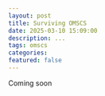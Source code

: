 ```yaml
---
layout: post
title: Surviving OMSCS
date: 2025-03-10 15:09:00
description: ...
tags: omscs
categories:
featured: false
---
```


Coming soon
